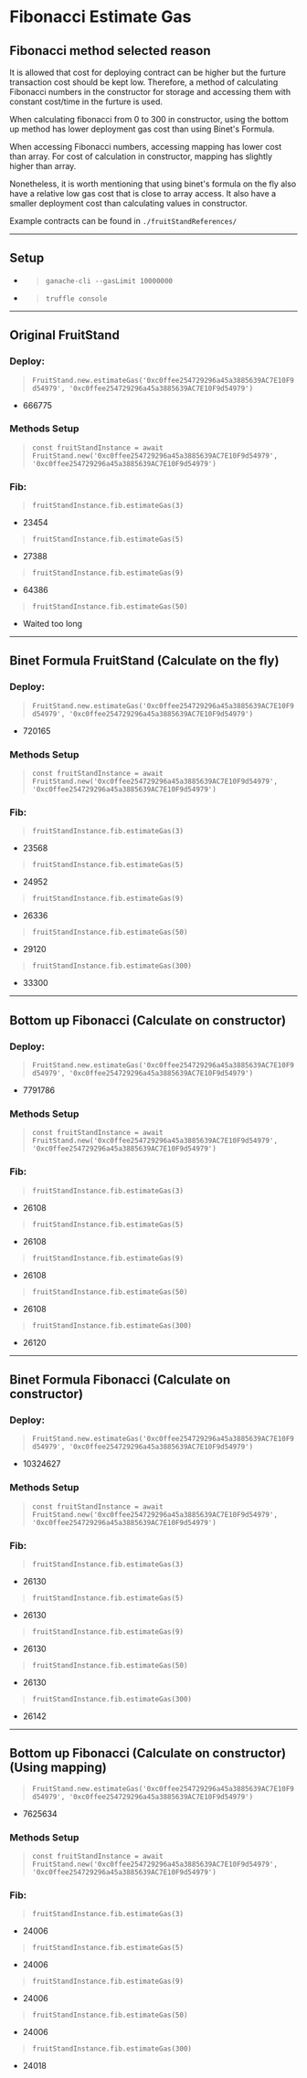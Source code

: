 # Fibonacci Estimate Gas

## Fibonacci method selected reason

It is allowed that cost for deploying contract can be higher but the furture transaction cost should be kept low. Therefore, a method of calculating Fibonacci numbers in the constructor for storage and accessing them with constant cost/time in the furture is used.

When calculating fibonacci from 0 to 300 in constructor, using the bottom up method has lower deployment gas cost than using Binet's Formula.

When accessing Fibonacci numbers, accessing mapping has lower cost than array. For cost of calculation in constructor, mapping has slightly higher than array.

Nonetheless, it is worth mentioning that using binet's formula on the fly also have a relative low gas cost that is close to array access. It also have a smaller deployment cost than calculating values in constructor.

Example contracts can be found in `./fruitStandReferences/`

---

## Setup
- >`ganache-cli --gasLimit 10000000`
- >`truffle console`

---

## Original FruitStand

### Deploy:

> `FruitStand.new.estimateGas('0xc0ffee254729296a45a3885639AC7E10F9d54979', '0xc0ffee254729296a45a3885639AC7E10F9d54979')`
-  666775

### Methods Setup
> `const fruitStandInstance = await FruitStand.new('0xc0ffee254729296a45a3885639AC7E10F9d54979', '0xc0ffee254729296a45a3885639AC7E10F9d54979')`

### Fib:
> `fruitStandInstance.fib.estimateGas(3)`
- 23454

> `fruitStandInstance.fib.estimateGas(5)`
- 27388

> `fruitStandInstance.fib.estimateGas(9)`
- 64386

> `fruitStandInstance.fib.estimateGas(50)`
- Waited too long


---

## Binet Formula FruitStand (Calculate on the fly)

### Deploy:

> `FruitStand.new.estimateGas('0xc0ffee254729296a45a3885639AC7E10F9d54979', '0xc0ffee254729296a45a3885639AC7E10F9d54979')`
- 720165

### Methods Setup
> `const fruitStandInstance = await FruitStand.new('0xc0ffee254729296a45a3885639AC7E10F9d54979', '0xc0ffee254729296a45a3885639AC7E10F9d54979')`

### Fib:
> `fruitStandInstance.fib.estimateGas(3)`
- 23568

> `fruitStandInstance.fib.estimateGas(5)`
- 24952

> `fruitStandInstance.fib.estimateGas(9)`
- 26336

> `fruitStandInstance.fib.estimateGas(50)`
- 29120

> `fruitStandInstance.fib.estimateGas(300)`
- 33300

---

## Bottom up Fibonacci (Calculate on constructor)

### Deploy:

> `FruitStand.new.estimateGas('0xc0ffee254729296a45a3885639AC7E10F9d54979', '0xc0ffee254729296a45a3885639AC7E10F9d54979')`
- 7791786

### Methods Setup
> `const fruitStandInstance = await FruitStand.new('0xc0ffee254729296a45a3885639AC7E10F9d54979', '0xc0ffee254729296a45a3885639AC7E10F9d54979')`

### Fib:
> `fruitStandInstance.fib.estimateGas(3)`
- 26108

> `fruitStandInstance.fib.estimateGas(5)`
- 26108

> `fruitStandInstance.fib.estimateGas(9)`
- 26108

> `fruitStandInstance.fib.estimateGas(50)`
- 26108

> `fruitStandInstance.fib.estimateGas(300)`
- 26120

---

## Binet Formula Fibonacci (Calculate on constructor)

### Deploy:

> `FruitStand.new.estimateGas('0xc0ffee254729296a45a3885639AC7E10F9d54979', '0xc0ffee254729296a45a3885639AC7E10F9d54979')`
- 10324627

### Methods Setup
> `const fruitStandInstance = await FruitStand.new('0xc0ffee254729296a45a3885639AC7E10F9d54979', '0xc0ffee254729296a45a3885639AC7E10F9d54979')`

### Fib:
> `fruitStandInstance.fib.estimateGas(3)`
- 26130

> `fruitStandInstance.fib.estimateGas(5)`
- 26130

> `fruitStandInstance.fib.estimateGas(9)`
- 26130

> `fruitStandInstance.fib.estimateGas(50)`
- 26130

> `fruitStandInstance.fib.estimateGas(300)`
- 26142

---

## Bottom up Fibonacci (Calculate on constructor) (Using mapping)
> `FruitStand.new.estimateGas('0xc0ffee254729296a45a3885639AC7E10F9d54979', '0xc0ffee254729296a45a3885639AC7E10F9d54979')`
- 7625634

### Methods Setup
> `const fruitStandInstance = await FruitStand.new('0xc0ffee254729296a45a3885639AC7E10F9d54979', '0xc0ffee254729296a45a3885639AC7E10F9d54979')`

### Fib:
> `fruitStandInstance.fib.estimateGas(3)`
- 24006

> `fruitStandInstance.fib.estimateGas(5)`
- 24006

> `fruitStandInstance.fib.estimateGas(9)`
- 24006

> `fruitStandInstance.fib.estimateGas(50)`
- 24006

> `fruitStandInstance.fib.estimateGas(300)`
- 24018
